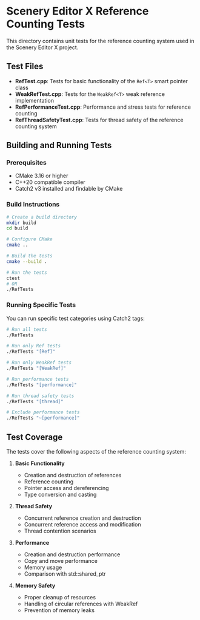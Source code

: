 # Scenery Editor X Reference Counting Tests

This directory contains unit tests for the reference counting system used in the Scenery Editor X project.

## Test Files

- **RefTest.cpp**: Tests for basic functionality of the `Ref<T>` smart pointer class
- **WeakRefTest.cpp**: Tests for the `WeakRef<T>` weak reference implementation
- **RefPerformanceTest.cpp**: Performance and stress tests for reference counting
- **RefThreadSafetyTest.cpp**: Tests for thread safety of the reference counting system

## Building and Running Tests

### Prerequisites

- CMake 3.16 or higher
- C++20 compatible compiler
- Catch2 v3 installed and findable by CMake

### Build Instructions

```bash
# Create a build directory
mkdir build
cd build

# Configure CMake
cmake ..

# Build the tests
cmake --build .

# Run the tests
ctest
# OR
./RefTests
```

### Running Specific Tests

You can run specific test categories using Catch2 tags:

```bash
# Run all tests
./RefTests

# Run only Ref tests
./RefTests "[Ref]"

# Run only WeakRef tests
./RefTests "[WeakRef]"

# Run performance tests
./RefTests "[performance]"

# Run thread safety tests
./RefTests "[thread]"

# Exclude performance tests
./RefTests "~[performance]"
```

## Test Coverage

The tests cover the following aspects of the reference counting system:

1. **Basic Functionality**
   - Creation and destruction of references
   - Reference counting
   - Pointer access and dereferencing
   - Type conversion and casting

2. **Thread Safety**
   - Concurrent reference creation and destruction
   - Concurrent reference access and modification
   - Thread contention scenarios

3. **Performance**
   - Creation and destruction performance
   - Copy and move performance
   - Memory usage
   - Comparison with std::shared_ptr

4. **Memory Safety**
   - Proper cleanup of resources
   - Handling of circular references with WeakRef
   - Prevention of memory leaks
